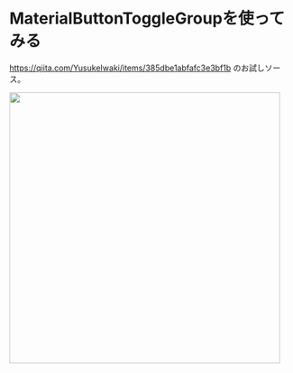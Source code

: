# MaterialButtonToggleGroupを使ってみる

https://qiita.com/YusukeIwaki/items/385dbe1abfafc3e3bf1b のお試しソース。

<img src="https://user-images.githubusercontent.com/11763113/72681448-0604a900-3b07-11ea-8e18-272553013abe.gif" width="480" />
